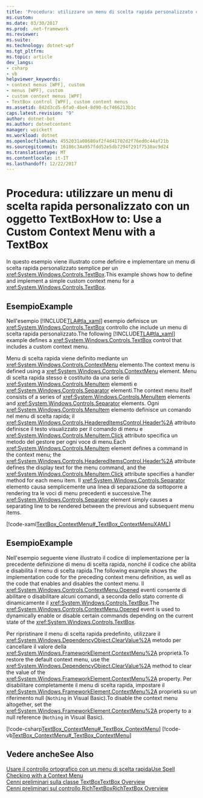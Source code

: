 ```yaml
---
title: 'Procedura: utilizzare un menu di scelta rapida personalizzato con un oggetto TextBox'
ms.custom: 
ms.date: 03/30/2017
ms.prod: .net-framework
ms.reviewer: 
ms.suite: 
ms.technology: dotnet-wpf
ms.tgt_pltfrm: 
ms.topic: article
dev_langs:
- csharp
- vb
helpviewer_keywords:
- context menus [WPF], custom
- menus [WPF], custom
- custom context menus [WPF]
- TextBox control [WPF], custom content menus
ms.assetid: 842d3cd5-6fa0-4be4-8d90-6c7466213b1c
caps.latest.revision: "9"
author: dotnet-bot
ms.author: dotnetcontent
manager: wpickett
ms.workload: dotnet
ms.openlocfilehash: 4552031a08680af2f4d41702d2f76ed0c44af21b
ms.sourcegitcommit: 16186c34a957fdd52e5db7294f291f7530ac9d24
ms.translationtype: MT
ms.contentlocale: it-IT
ms.lasthandoff: 12/22/2017
---
```

# <a name="how-to-use-a-custom-context-menu-with-a-textbox"></a><span data-ttu-id="ce847-102">Procedura: utilizzare un menu di scelta rapida personalizzato con un oggetto TextBox</span><span class="sxs-lookup"><span data-stu-id="ce847-102">How to: Use a Custom Context Menu with a TextBox</span></span>
<span data-ttu-id="ce847-103">In questo esempio viene illustrato come definire e implementare un menu di scelta rapida personalizzato semplice per un <xref:System.Windows.Controls.TextBox>.</span><span class="sxs-lookup"><span data-stu-id="ce847-103">This example shows how to define and implement a simple custom context menu for a <xref:System.Windows.Controls.TextBox>.</span></span>  
  
## <a name="example"></a><span data-ttu-id="ce847-104">Esempio</span><span class="sxs-lookup"><span data-stu-id="ce847-104">Example</span></span>  
 <span data-ttu-id="ce847-105">Nell'esempio [!INCLUDE[TLA#tla_xaml](../../../../includes/tlasharptla-xaml-md.md)] esempio definisce un <xref:System.Windows.Controls.TextBox> controllo che include un menu di scelta rapida personalizzato.</span><span class="sxs-lookup"><span data-stu-id="ce847-105">The following [!INCLUDE[TLA#tla_xaml](../../../../includes/tlasharptla-xaml-md.md)] example defines a <xref:System.Windows.Controls.TextBox> control that includes a custom context menu.</span></span>  
  
 <span data-ttu-id="ce847-106">Menu di scelta rapida viene definito mediante un <xref:System.Windows.Controls.ContextMenu> elemento.</span><span class="sxs-lookup"><span data-stu-id="ce847-106">The context menu is defined using a <xref:System.Windows.Controls.ContextMenu> element.</span></span>  <span data-ttu-id="ce847-107">Menu di scelta rapida stesso è costituito da una serie di <xref:System.Windows.Controls.MenuItem> elementi e <xref:System.Windows.Controls.Separator> elementi.</span><span class="sxs-lookup"><span data-stu-id="ce847-107">The context menu itself consists of a series of <xref:System.Windows.Controls.MenuItem> elements and <xref:System.Windows.Controls.Separator> elements.</span></span>  <span data-ttu-id="ce847-108">Ogni <xref:System.Windows.Controls.MenuItem> elemento definisce un comando nel menu di scelta rapida; il <xref:System.Windows.Controls.HeaderedItemsControl.Header%2A> attributo definisce il testo visualizzato per il comando di menu e <xref:System.Windows.Controls.MenuItem.Click> attributo specifica un metodo del gestore per ogni voce di menu.</span><span class="sxs-lookup"><span data-stu-id="ce847-108">Each <xref:System.Windows.Controls.MenuItem> element defines a command in the context menu; the <xref:System.Windows.Controls.HeaderedItemsControl.Header%2A> attribute defines the display text for the menu command, and the <xref:System.Windows.Controls.MenuItem.Click> attribute specifies a handler method for each menu item.</span></span>  <span data-ttu-id="ce847-109">Il <xref:System.Windows.Controls.Separator> elemento causa semplicemente una linea di separazione da sottoporre a rendering tra le voci di menu precedenti e successive.</span><span class="sxs-lookup"><span data-stu-id="ce847-109">The <xref:System.Windows.Controls.Separator> element simply causes a separating line to be rendered between the previous and subsequent menu items.</span></span>  
  
 [!code-xaml[TextBox_ContextMenu#_TextBox_ContextMenuXAML](../../../../samples/snippets/csharp/VS_Snippets_Wpf/TextBox_ContextMenu/CSharp/Window1.xaml#_textbox_contextmenuxaml)]  
  
## <a name="example"></a><span data-ttu-id="ce847-110">Esempio</span><span class="sxs-lookup"><span data-stu-id="ce847-110">Example</span></span>  
 <span data-ttu-id="ce847-111">Nell'esempio seguente viene illustrato il codice di implementazione per la precedente definizione di menu di scelta rapida, nonché il codice che abilita e disabilita il menu di scelta rapida.</span><span class="sxs-lookup"><span data-stu-id="ce847-111">The following example shows the implementation code for the preceding context menu definition, as well as the code that enables and disables the context menu.</span></span>  <span data-ttu-id="ce847-112">Il <xref:System.Windows.Controls.ContextMenu.Opened> eventi consente di abilitare o disabilitare alcuni comandi, a seconda dello stato corrente di dinamicamente il <xref:System.Windows.Controls.TextBox>.</span><span class="sxs-lookup"><span data-stu-id="ce847-112">The <xref:System.Windows.Controls.ContextMenu.Opened> event is used to dynamically enable or disable certain commands depending on the current state of the <xref:System.Windows.Controls.TextBox>.</span></span>  
  
 <span data-ttu-id="ce847-113">Per ripristinare il menu di scelta rapida predefinito, utilizzare il <xref:System.Windows.DependencyObject.ClearValue%2A> metodo per cancellare il valore della <xref:System.Windows.FrameworkElement.ContextMenu%2A> proprietà.</span><span class="sxs-lookup"><span data-stu-id="ce847-113">To restore the default context menu, use the <xref:System.Windows.DependencyObject.ClearValue%2A> method to clear the value of the <xref:System.Windows.FrameworkElement.ContextMenu%2A> property.</span></span>  <span data-ttu-id="ce847-114">Per disabilitare completamente il menu di scelta rapida, impostare il <xref:System.Windows.FrameworkElement.ContextMenu%2A> proprietà su un riferimento null (`Nothing` in Visual Basic).</span><span class="sxs-lookup"><span data-stu-id="ce847-114">To disable the context menu altogether, set the <xref:System.Windows.FrameworkElement.ContextMenu%2A> property to a null reference (`Nothing` in Visual Basic).</span></span>  
  
 [!code-csharp[TextBox_ContextMenu#_TextBox_ContextMenu](../../../../samples/snippets/csharp/VS_Snippets_Wpf/TextBox_ContextMenu/CSharp/Window1.xaml.cs#_textbox_contextmenu)]
 [!code-vb[TextBox_ContextMenu#_TextBox_ContextMenu](../../../../samples/snippets/visualbasic/VS_Snippets_Wpf/TextBox_ContextMenu/VisualBasic/Window1.xaml.vb#_textbox_contextmenu)]  
  
## <a name="see-also"></a><span data-ttu-id="ce847-115">Vedere anche</span><span class="sxs-lookup"><span data-stu-id="ce847-115">See Also</span></span>  
 [<span data-ttu-id="ce847-116">Usare il controllo ortografico con un menu di scelta rapida</span><span class="sxs-lookup"><span data-stu-id="ce847-116">Use Spell Checking with a Context Menu</span></span>](../../../../docs/framework/wpf/controls/how-to-use-spell-checking-with-a-context-menu.md)  
 [<span data-ttu-id="ce847-117">Cenni preliminari sulla classe TextBox</span><span class="sxs-lookup"><span data-stu-id="ce847-117">TextBox Overview</span></span>](../../../../docs/framework/wpf/controls/textbox-overview.md)  
 [<span data-ttu-id="ce847-118">Cenni preliminari sul controllo RichTextBox</span><span class="sxs-lookup"><span data-stu-id="ce847-118">RichTextBox Overview</span></span>](../../../../docs/framework/wpf/controls/richtextbox-overview.md)
